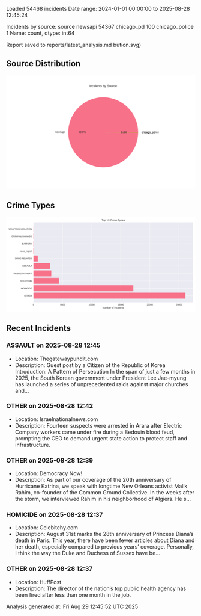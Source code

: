 
Loaded 54468 incidents
Date range: 2024-01-01 00:00:00 to 2025-08-28 12:45:24

Incidents by source:
source
newsapi           54367
chicago_pd          100
chicago_police        1
Name: count, dtype: int64

Report saved to reports/latest_analysis.md
bution.svg)

## Source Distribution
![Source Distribution](images/source_distribution.svg)

## Crime Types
![Crime Types](images/crime_types.svg)

## Recent Incidents

### ASSAULT on 2025-08-28 12:45
- Location: Thegatewaypundit.com
- Description: Guest post by a Citizen of the Republic of Korea Introduction: A Pattern of Persecution In the span of just a few months in 2025, the South Korean government under President Lee Jae-myung has launched a series of unprecedented raids against major churches and…


### OTHER on 2025-08-28 12:42
- Location: Israelnationalnews.com
- Description: Fourteen suspects were arrested in Arara after Electric Company workers came under fire during a Bedouin blood feud, prompting the CEO to demand urgent state action to protect staff and infrastructure.


### OTHER on 2025-08-28 12:39
- Location: Democracy Now!
- Description: As part of our coverage of the 20th anniversary of Hurricane Katrina, we speak with longtime  New Orleans activist Malik Rahim, co-founder of the Common Ground Collective. In the weeks after the storm, we interviewed Rahim in his neighborhood of Algiers. He s…


### HOMICIDE on 2025-08-28 12:37
- Location: Celebitchy.com
- Description: August 31st marks the 28th anniversary of Princess Diana’s death in Paris. This year, there have been fewer articles about Diana and her death, especially compared to previous years’ coverage. Personally, I think the way the Duke and Duchess of Sussex have be…


### OTHER on 2025-08-28 12:37
- Location: HuffPost
- Description: The director of the nation’s top public health agency has been fired after less than one month in the job.

Analysis generated at: Fri Aug 29 12:45:52 UTC 2025
